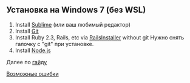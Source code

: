 ## Установка на Windows 7 (без WSL)

1. Install [Sublime](www.sublimetext.com) (или ваш любимый редактор)
2. Install [Git](git-scm.com/download/win)
3. Install Ruby 2.3, Rails, etc via [RailsInstaller](railsinstaller.org/ru-RU) without git
Нужно снять галочку с "git" при установке.
4. Install [Node.js](https://nodejs.org/en/download/)

Далее по [гайду](http://guides.railsgirls.com/install#1b-install-rails)

[Возможные ошибки](/windows_problems.md)
